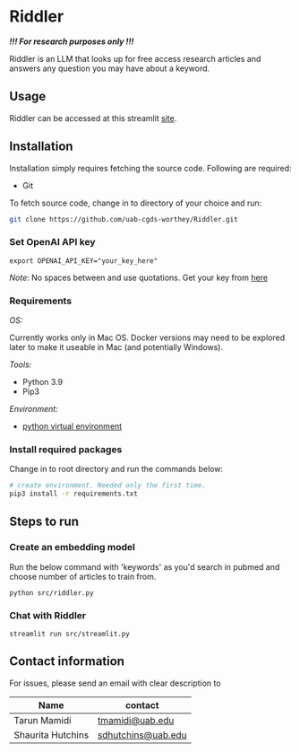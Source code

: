 # Riddler

***!!! For research purposes only !!!***

Riddler is an LLM that looks up for free access research articles and answers any question you may have about a keyword.

## Usage

Riddler can be accessed at this streamlit [site](https://cgds-riddler.streamlit.app/).

## Installation

Installation simply requires fetching the source code. Following are required:

- Git

To fetch source code, change in to directory of your choice and run:

```sh
git clone https://github.com/uab-cgds-worthey/Riddler.git
```

### Set OpenAI API key

`export OPENAI_API_KEY="your_key_here"`

*Note*: No spaces between and use quotations. Get your key from [here](https://platform.openai.com/account/api-keys)


### Requirements

*OS:*

Currently works only in Mac OS. Docker versions may need to be explored later to make it useable in Mac (and
potentially Windows).

*Tools:*

- Python 3.9
- Pip3

*Environment:*

- [python virtual environment](https://docs.python.org/3/tutorial/venv.html)

### Install required packages

Change in to root directory and run the commands below:

```sh
# create environment. Needed only the first time.
pip3 install -r requirements.txt
```

## Steps to run

### Create an embedding model

Run the below command with 'keywords' as you'd search in pubmed and choose number of articles to train from.

`python src/riddler.py`

### Chat with Riddler

`streamlit run src/streamlit.py`

## Contact information

For issues, please send an email with clear description to


|Name | contact|
------|--------|
Tarun Mamidi | tmamidi@uab.edu
Shaurita Hutchins | sdhutchins@uab.edu

